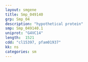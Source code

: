```yaml
---
layout: smgene
title: Smp_049140
grp: Smp_04
description: "hypothetical protein"
smp: Smp_049140.1
uniprot: "G4VC14"
length:  1521
cdd: "cl15397, pfam01937"
kk: ns
categories: sm
---
```

